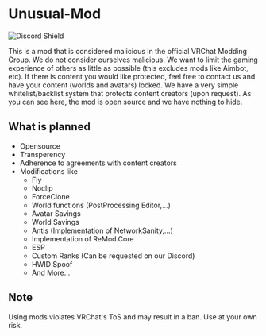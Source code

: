 # Unusual-Mod

![Discord Shield](https://discordapp.com/api/guilds/967152468318363689/widget.png?style=shield)

This is a mod that is considered malicious in the official VRChat Modding Group.
We do not consider ourselves malicious. 
We want to limit the gaming experience of others as little as possible (this excludes mods like Aimbot, etc).
If there is content you would like protected, feel free to contact us and have your content (worlds and avatars) locked.
We have a very simple whitelist/backlist system that protects content creators (upon request).
As you can see here, the mod is open source and we have nothing to hide.

## What is planned

- Opensource
- Transperency
- Adherence to agreements with content creators
- Modifications like
  - Fly
  - Noclip
  - ForceClone
  - World functions (PostProcessing Editor,...)
  - Avatar Savings
  - World Savings
  - Antis (Implementation of NetworkSanity,...)
  - Implementation of ReMod.Core
  - ESP
  - Custom Ranks (Can be requested on our Discord)
  - HWID Spoof
  - And More...

## Note
Using mods violates VRChat's ToS and may result in a ban. Use at your own risk.
